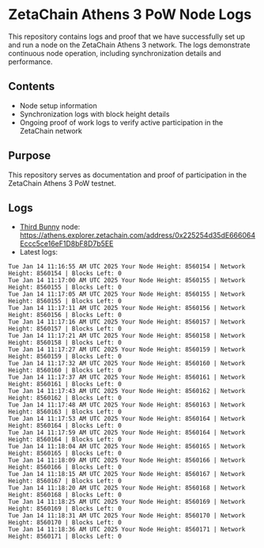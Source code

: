 # ZetaChain Athens 3 PoW Node Logs
This repository contains logs and proof that we have successfully set up and run a node on the ZetaChain Athens 3 network. The logs demonstrate continuous node operation, including synchronization details and performance.

## Contents
- Node setup information
- Synchronization logs with block height details
- Ongoing proof of work logs to verify active participation in the ZetaChain network

## Purpose
This repository serves as documentation and proof of participation in the ZetaChain Athens 3 PoW testnet.

## Logs

- [Third Bunny](https://thirdbunny.xyz/) node: https://athens.explorer.zetachain.com/address/0x225254d35dE666064Eccc5ce16eF1D8bF8D7b5EE
- Latest logs:
```
Tue Jan 14 11:16:55 AM UTC 2025 Your Node Height: 8560154 | Network Height: 8560154 | Blocks Left: 0
Tue Jan 14 11:17:00 AM UTC 2025 Your Node Height: 8560155 | Network Height: 8560155 | Blocks Left: 0
Tue Jan 14 11:17:05 AM UTC 2025 Your Node Height: 8560155 | Network Height: 8560155 | Blocks Left: 0
Tue Jan 14 11:17:11 AM UTC 2025 Your Node Height: 8560156 | Network Height: 8560156 | Blocks Left: 0
Tue Jan 14 11:17:16 AM UTC 2025 Your Node Height: 8560157 | Network Height: 8560157 | Blocks Left: 0
Tue Jan 14 11:17:21 AM UTC 2025 Your Node Height: 8560158 | Network Height: 8560158 | Blocks Left: 0
Tue Jan 14 11:17:27 AM UTC 2025 Your Node Height: 8560159 | Network Height: 8560159 | Blocks Left: 0
Tue Jan 14 11:17:32 AM UTC 2025 Your Node Height: 8560160 | Network Height: 8560160 | Blocks Left: 0
Tue Jan 14 11:17:37 AM UTC 2025 Your Node Height: 8560161 | Network Height: 8560161 | Blocks Left: 0
Tue Jan 14 11:17:43 AM UTC 2025 Your Node Height: 8560162 | Network Height: 8560162 | Blocks Left: 0
Tue Jan 14 11:17:48 AM UTC 2025 Your Node Height: 8560163 | Network Height: 8560163 | Blocks Left: 0
Tue Jan 14 11:17:53 AM UTC 2025 Your Node Height: 8560164 | Network Height: 8560164 | Blocks Left: 0
Tue Jan 14 11:17:59 AM UTC 2025 Your Node Height: 8560164 | Network Height: 8560164 | Blocks Left: 0
Tue Jan 14 11:18:04 AM UTC 2025 Your Node Height: 8560165 | Network Height: 8560165 | Blocks Left: 0
Tue Jan 14 11:18:09 AM UTC 2025 Your Node Height: 8560166 | Network Height: 8560166 | Blocks Left: 0
Tue Jan 14 11:18:15 AM UTC 2025 Your Node Height: 8560167 | Network Height: 8560167 | Blocks Left: 0
Tue Jan 14 11:18:20 AM UTC 2025 Your Node Height: 8560168 | Network Height: 8560168 | Blocks Left: 0
Tue Jan 14 11:18:25 AM UTC 2025 Your Node Height: 8560169 | Network Height: 8560169 | Blocks Left: 0
Tue Jan 14 11:18:31 AM UTC 2025 Your Node Height: 8560170 | Network Height: 8560170 | Blocks Left: 0
Tue Jan 14 11:18:36 AM UTC 2025 Your Node Height: 8560171 | Network Height: 8560171 | Blocks Left: 0
```
